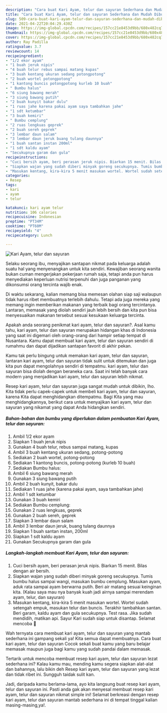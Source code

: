 ```yaml
---
description: "Cara buat Kari Ayam, telur dan sayuran Sederhana dan Mudah Dibuat"
title: "Cara buat Kari Ayam, telur dan sayuran Sederhana dan Mudah Dibuat"
slug: 509-cara-buat-kari-ayam-telur-dan-sayuran-sederhana-dan-mudah-dibuat
date: 2021-04-22T20:04:29.430Z
image: https://img-global.cpcdn.com/recipes/157cc21e8453d9bb/680x482cq70/kari-ayam-telur-dan-sayuran-foto-resep-utama.jpg
thumbnail: https://img-global.cpcdn.com/recipes/157cc21e8453d9bb/680x482cq70/kari-ayam-telur-dan-sayuran-foto-resep-utama.jpg
cover: https://img-global.cpcdn.com/recipes/157cc21e8453d9bb/680x482cq70/kari-ayam-telur-dan-sayuran-foto-resep-utama.jpg
author: Ray Padilla
ratingvalue: 3.7
reviewcount: 14
recipeingredient:
- "1/2 ekor ayam"
- "1 buah jeruk nipis"
- "4 buah telur rebus sampai matang kupas"
- "3 buah kentang ukuran sedang potongpotong"
- "2 buah wortel potongpotong"
- "1 kantong buncis potongpotong kurleb 10 buah"
- " Bumbu halus"
- "6 siung bawang merah"
- "3 siung bawang putih"
- "2 buah kunyit bakar dulu"
- "1 ruas jahe karena pakai ayam saya tambahkan jahe"
- "1 sdt ketumbar"
- "3 buah kemiri"
- " Bumbu cemplung"
- "2 ruas lengkuas geprek"
- "2 buah sereh geprek"
- "3 lembar daun salam"
- "3 lembar daun jeruk buang tulang daunnya"
- "1 buah santan instan 200ml"
- "1 sdt kaldu ayam"
- "Secukupnya garam dan gula"
recipeinstructions:
- "Cuci bersih ayam, beri perasan jeruk nipis. Biarkan 15 menit. Bilas dengan air bersih."
- "Siapkan wajan yang sudah diberi minyak goreng secukupnya. Tumis bumbu halus sampai wangi, masukan bumbu cemplung. Masukan ayam, aduk rata sampai ayam berwarna putih. Beri air matang sesuai keinginan kita. (Kalau saya mau nya banyak kuah jadi airnya sampai merendam ayam, telur, dan sayuran)"
- "Masukan kentang, kira-kira 5 menit masukan wortel. Wortel sudah setengah empuk, masukan telur dan buncis. Terakhir tambahkan santan. Beri garam, kaldu ayam dan gula secukupnya. Test rasa. Jika sudah mendidih, matikan api. Sayur Kari sudah siap untuk disantap. Selamat mencoba 🙏"
categories:
- Resep
tags:
- kari
- ayam
- telur

katakunci: kari ayam telur 
nutrition: 106 calories
recipecuisine: Indonesian
preptime: "PT34M"
cooktime: "PT60M"
recipeyield: "4"
recipecategory: Lunch

---
```



![Kari Ayam, telur dan sayuran](https://img-global.cpcdn.com/recipes/157cc21e8453d9bb/680x482cq70/kari-ayam-telur-dan-sayuran-foto-resep-utama.jpg)

Selaku seorang ibu, menyajikan santapan nikmat pada keluarga adalah suatu hal yang menyenangkan untuk kita sendiri. Kewajiban seorang  wanita bukan cuman mengerjakan pekerjaan rumah saja, tetapi anda pun harus menyediakan keperluan nutrisi terpenuhi dan juga panganan yang dikonsumsi orang tercinta wajib enak.

Di waktu  sekarang, kalian memang bisa memesan olahan siap saji walaupun tidak harus ribet membuatnya terlebih dahulu. Tetapi ada juga mereka yang memang ingin memberikan makanan yang terbaik bagi orang tercintanya. Lantaran, memasak yang diolah sendiri jauh lebih bersih dan kita pun bisa menyesuaikan makanan tersebut sesuai kesukaan keluarga tercinta. 



Apakah anda seorang penikmat kari ayam, telur dan sayuran?. Asal kamu tahu, kari ayam, telur dan sayuran merupakan hidangan khas di Indonesia yang saat ini digemari oleh orang-orang dari hampir setiap tempat di Nusantara. Kamu dapat membuat kari ayam, telur dan sayuran sendiri di rumahmu dan dapat dijadikan santapan favorit di akhir pekan.

Kamu tak perlu bingung untuk memakan kari ayam, telur dan sayuran, lantaran kari ayam, telur dan sayuran tidak sulit untuk ditemukan dan juga kita pun dapat mengolahnya sendiri di tempatmu. kari ayam, telur dan sayuran bisa diolah dengan beraneka cara. Saat ini telah banyak cara modern yang menjadikan kari ayam, telur dan sayuran lebih nikmat.

Resep kari ayam, telur dan sayuran juga sangat mudah untuk dibikin, lho. Kita tidak perlu capek-capek untuk membeli kari ayam, telur dan sayuran, karena Kita dapat menghidangkan ditempatmu. Bagi Kita yang mau menghidangkannya, berikut cara untuk menyajikan kari ayam, telur dan sayuran yang nikamat yang dapat Anda hidangkan sendiri.

<!--inarticleads1-->

##### Bahan-bahan dan bumbu yang diperlukan dalam pembuatan Kari Ayam, telur dan sayuran:

1. Ambil 1/2 ekor ayam
1. Siapkan 1 buah jeruk nipis
1. Gunakan 4 buah telur, rebus sampai matang, kupas
1. Ambil 3 buah kentang ukuran sedang, potong-potong
1. Sediakan 2 buah wortel, potong-potong
1. Sediakan 1 kantong buncis, potong-potong (kurleb 10 buah)
1. Sediakan  Bumbu halus:
1. Ambil 6 siung bawang merah
1. Gunakan 3 siung bawang putih
1. Ambil 2 buah kunyit, bakar dulu
1. Sediakan 1 ruas jahe (karena pakai ayam, saya tambahkan jahe)
1. Ambil 1 sdt ketumbar
1. Gunakan 3 buah kemiri
1. Sediakan  Bumbu cemplung:
1. Gunakan 2 ruas lengkuas, geprek
1. Gunakan 2 buah sereh, geprek
1. Siapkan 3 lembar daun salam
1. Ambil 3 lembar daun jeruk, buang tulang daunnya
1. Siapkan 1 buah santan instan, 200ml
1. Siapkan 1 sdt kaldu ayam
1. Gunakan Secukupnya garam dan gula




<!--inarticleads2-->

##### Langkah-langkah membuat Kari Ayam, telur dan sayuran:

1. Cuci bersih ayam, beri perasan jeruk nipis. Biarkan 15 menit. Bilas dengan air bersih.
1. Siapkan wajan yang sudah diberi minyak goreng secukupnya. Tumis bumbu halus sampai wangi, masukan bumbu cemplung. Masukan ayam, aduk rata sampai ayam berwarna putih. Beri air matang sesuai keinginan kita. (Kalau saya mau nya banyak kuah jadi airnya sampai merendam ayam, telur, dan sayuran)
1. Masukan kentang, kira-kira 5 menit masukan wortel. Wortel sudah setengah empuk, masukan telur dan buncis. Terakhir tambahkan santan. Beri garam, kaldu ayam dan gula secukupnya. Test rasa. Jika sudah mendidih, matikan api. Sayur Kari sudah siap untuk disantap. Selamat mencoba 🙏




Wah ternyata cara membuat kari ayam, telur dan sayuran yang mantab sederhana ini gampang sekali ya! Kita semua dapat membuatnya. Cara buat kari ayam, telur dan sayuran Cocok sekali buat kamu yang baru belajar memasak maupun juga bagi kamu yang sudah pandai dalam memasak.

Tertarik untuk mencoba membuat resep kari ayam, telur dan sayuran lezat sederhana ini? Kalau kamu mau, mending kamu segera siapkan alat-alat dan bahannya, lalu bikin deh Resep kari ayam, telur dan sayuran yang lezat dan tidak ribet ini. Sungguh taidak sulit kan. 

Jadi, daripada kamu berlama-lama, ayo kita langsung buat resep kari ayam, telur dan sayuran ini. Pasti anda gak akan menyesal membuat resep kari ayam, telur dan sayuran nikmat simple ini! Selamat berkreasi dengan resep kari ayam, telur dan sayuran mantab sederhana ini di tempat tinggal kalian masing-masing,ya!.

